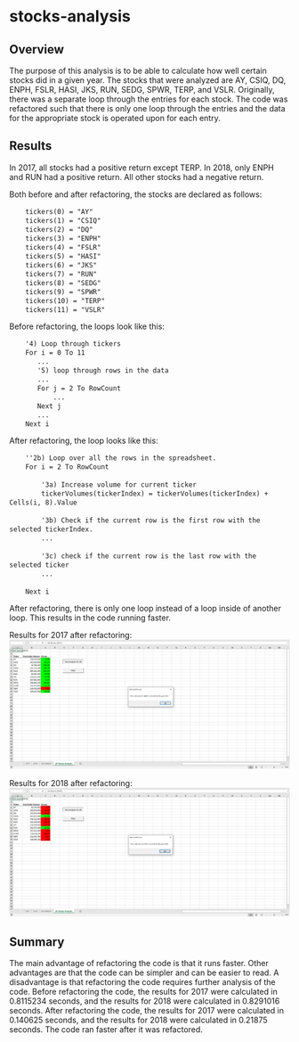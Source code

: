 # stocks-analysis

## Overview
The purpose of this analysis is to be able to calculate how well certain stocks did in a given year. The stocks that were analyzed are AY, CSIQ, DQ, ENPH, FSLR, HASI, JKS, RUN, SEDG, SPWR, TERP, and VSLR. Originally, there was a separate loop through the entries for each stock. The code was refactored such that there is only one loop through the entries and the data for the appropriate stock is operated upon for each entry.

## Results
In 2017, all stocks had a positive return except TERP. In 2018, only ENPH and RUN had a positive return. All other stocks had a negative return.

Both before and after refactoring, the stocks are declared as follows:
```
    tickers(0) = "AY"
    tickers(1) = "CSIQ"
    tickers(2) = "DQ"
    tickers(3) = "ENPH"
    tickers(4) = "FSLR"
    tickers(5) = "HASI"
    tickers(6) = "JKS"
    tickers(7) = "RUN"
    tickers(8) = "SEDG"
    tickers(9) = "SPWR"
    tickers(10) = "TERP"
    tickers(11) = "VSLR"
```

Before refactoring, the loops look like this:
```
    '4) Loop through tickers
    For i = 0 To 11
       ...
       '5) loop through rows in the data
       ...
       For j = 2 To RowCount
           ...
       Next j
       ...
    Next i
```

After refactoring, the loop looks like this:
```
    ''2b) Loop over all the rows in the spreadsheet.
    For i = 2 To RowCount
    
        '3a) Increase volume for current ticker
        tickerVolumes(tickerIndex) = tickerVolumes(tickerIndex) + Cells(i, 8).Value
        
        '3b) Check if the current row is the first row with the selected tickerIndex.
        ...
        
        '3c) check if the current row is the last row with the selected ticker
        ...
    
    Next i
```

After refactoring, there is only one loop instead of a loop inside of another loop. This results in the code running faster.

Results for 2017 after refactoring:
![Refactored Results 2017](Resources/VBA_Challenge_2017.png)

Results for 2018 after refactoring:
![Refactored Results 2018](Resources/VBA_Challenge_2018.png)

## Summary
The main advantage of refactoring the code is that it runs faster. Other advantages are that the code can be simpler and can be easier to read. A disadvantage is that refactoring the code requires further analysis of the code.
Before refactoring the code, the results for 2017 were calculated in 0.8115234 seconds, and the results for 2018 were calculated in 0.8291016 seconds.
After refactoring the code, the results for 2017 were calculated in 0.140625 seconds, and the results for 2018 were calculated in 0.21875 seconds.
The code ran faster after it was refactored.
